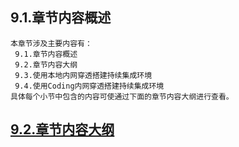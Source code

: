
## 9.1.章节内容概述
    本章节涉及主要内容有：
     9.1.章节内容概述
     9.2.章节内容大纲
     9.3.使用本地内网穿透搭建持续集成环境
     9.4.使用Coding内网穿透搭建持续集成环境
	具体每个小节中包含的内容可使通过下面的章节内容大纲进行查看。

## <a href="/enhance/markmap/environment/centos/centos7/chapter/centos7-outline5-chapter9.html" target="_blank">9.2.章节内容大纲</a>

<Markmap localtion="/enhance/markmap/environment/centos/centos7/chapter/centos7-outline5-chapter9.html" height="500rem"/>



